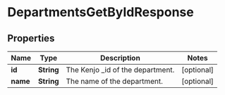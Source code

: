 

# DepartmentsGetByIdResponse


## Properties

| Name | Type | Description | Notes |
|------------ | ------------- | ------------- | -------------|
|**id** | **String** | The Kenjo _id of the department. |  [optional] |
|**name** | **String** | The name of the department. |  [optional] |



